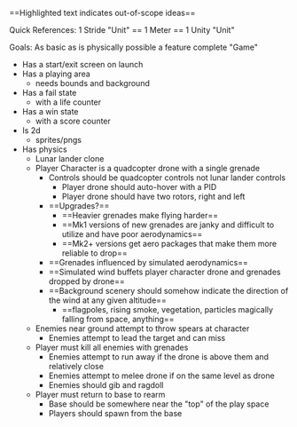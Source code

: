 ==Highlighted text indicates out-of-scope ideas==


Quick References:
1 Stride "Unit" == 1 Meter == 1 Unity "Unit"



 Goals: 
As basic as is physically possible a feature complete "Game"
- Has a start/exit screen on launch
- Has a playing area
	- needs bounds and background
- Has a fail state
	- with a life counter
- Has a win state
	- with a score counter
-  Is 2d
	- sprites/pngs
- Has physics
	- Lunar lander clone
	- Player Character is a quadcopter drone with a single grenade
		- Controls should be quadcopter controls not lunar lander controls
			- Player drone should auto-hover with a PID 
			- Player drone should have two rotors, right and left
		- ==Upgrades?== 
			- ==Heavier grenades make flying harder==
			- ==Mk1 versions of new grenades are janky and difficult to utilize and have poor aerodynamics==
			- ==Mk2+ versions get aero packages that make them more reliable to drop==
		- ==Grenades influenced by simulated aerodynamics==
		- ==Simulated wind buffets player character drone and grenades dropped by drone==
		- ==Background scenery should somehow indicate the direction of the wind at any given altitude== 
			- ==flagpoles, rising smoke, vegetation, particles magically falling from space, anything== 
	- Enemies near ground attempt to throw spears at character
		- Enemies attempt to lead the target and can miss
	- Player must kill all enemies with grenades
		- Enemies attempt to run away if the drone is above them and relatively close
		- Enemies attempt to melee drone if on the same level as drone
		- Enemies should gib and ragdoll 
	- Player must return to base to rearm 
		- Base should be somewhere near the "top" of the play space
		- Players should spawn from the base